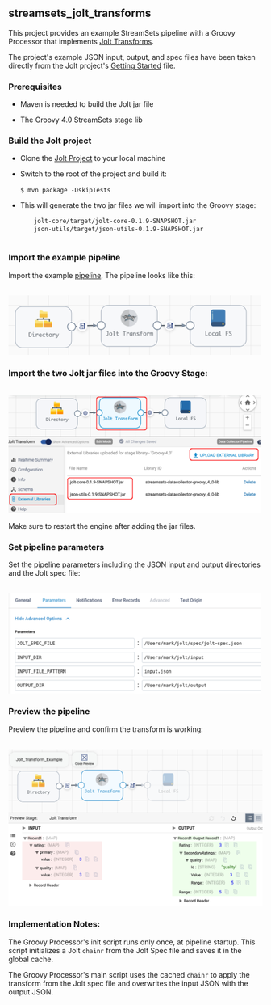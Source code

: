 ## streamsets_jolt_transforms

This project provides an example StreamSets pipeline with a Groovy Processor that implements [Jolt Transforms](https://github.com/bazaarvoice/jolt).

The project's example JSON input, output, and spec files have been taken directly from the Jolt project's [Getting Started](https://github.com/bazaarvoice/jolt/blob/master/gettingStarted.md) file.

### Prerequisites

- Maven is needed to build the Jolt jar file

- The Groovy 4.0 StreamSets stage lib

### Build the Jolt project

- Clone the [Jolt Project](https://github.com/bazaarvoice/jolt) to your local machine

- Switch to the root of the project and build it:

	<code>$ mvn package -DskipTests</code>
	
- This will generate the two jar files we will import into the Groovy stage:
 ```
		jolt-core/target/jolt-core-0.1.9-SNAPSHOT.jar
		json-utils/target/json-utils-0.1.9-SNAPSHOT.jar
	
```

### Import the example pipeline

Import the example [pipeline](/pipelines).  The pipeline looks like this:


&nbsp;&nbsp;&nbsp;&nbsp;&nbsp;&nbsp;&nbsp;&nbsp;&nbsp;&nbsp;&nbsp;&nbsp;<img src="images/pipeline.png" alt="pipeline.png" width="500"/>

### Import the two Jolt jar files into the Groovy Stage:

&nbsp;&nbsp;&nbsp;&nbsp;&nbsp;&nbsp;&nbsp;&nbsp;&nbsp;&nbsp;&nbsp;&nbsp;<img src="images/external-libs.png" alt="external-libs.png" width="500"/>

Make sure to restart the engine after adding the jar files.

### Set pipeline parameters

Set the pipeline parameters including the JSON input and output directories and the Jolt spec file:

&nbsp;&nbsp;&nbsp;&nbsp;&nbsp;&nbsp;&nbsp;&nbsp;&nbsp;&nbsp;&nbsp;&nbsp;<img src="images/params.png" alt="params.png" width="500"/>


### Preview the pipeline

Preview the pipeline and confirm the transform is working:

&nbsp;&nbsp;&nbsp;&nbsp;&nbsp;&nbsp;&nbsp;&nbsp;&nbsp;&nbsp;&nbsp;&nbsp;<img src="images/preview.png" alt="preview.png" width="700"/>

### Implementation Notes:

The Groovy Processor's init script runs only once, at pipeline startup. This script initializes a Jolt <code>chainr</code> from the Jolt Spec file and saves it in the global cache.

The Groovy Processor's main script uses the cached <code>chainr</code> to apply the transform from the Jolt spec file and overwrites the input JSON with the output JSON.
